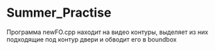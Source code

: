 # Summer_Practise

Программа newFO.cpp находит на видео контуры, выделяет из них подходящие под контур двери и обводит его в boundbox
